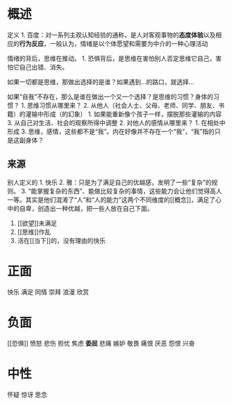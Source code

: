 # 概述
定义
	1. 百度：对一系列主观认知经验的通称，是人对客观事物的**态度体验**以及相应的**行为反应**，一般认为，情绪是以个体愿望和需要为中介的一种心理活动

情绪的背后，思维在推动。
	1. 恐惧背后，是思维在害怕别人否定思维它自己，害怕它自己出错、消失。

如果一切都是思维，那做出选择的是谁？如果遇到...的路口，就选择...

如果“自我”不存在，那么是谁在做出一个又一个选择？是思维的习惯？身体的习惯？
	1. 思维习惯从哪里来？
		2. 从他人（社会人士、父母、老师、同学、朋友、书籍）的灌输中形成（的幻象）
			1. 如果能重新像个孩子一样，摆脱那些灌输的内容
		3. 从自己对生活、社会的观察所得中调整
	2. 对他人的感情从哪里来？
		1. 在相处中形成
	3. 思维，感情，这些都不是“我”。内在好像并不存在一个“我”，“我”指的只是这副身体？
## 来源
别人定义的
	1. 快乐
	2. 雅：只是为了满足自己的优越感，发明了一些“复杂”的规则。
	3. “能掌握复杂的东西”、能做比较复杂的事情，这些能力会让他们觉得高人一等。其实是他们混淆了“人”和“人的能力”这两个不同维度的[[概念]]，满足了心中的自卑，创造出一种优越，把一些人放在自己下面。

1. [[欲望]]未满足
2. [[思维]]作乱
3. 活在[[当下]]的，没有理由的快乐
# 正面
快乐
满足
同情
崇拜
浪漫
欣赏
# 负面
[[恐惧]] 
愤怒
悲伤
担忧
焦虑
**委屈** 
悲痛
嫉妒
敬畏
痛恨
厌恶
怨恨
兴奋
# 中性
怀疑
惊讶
思念